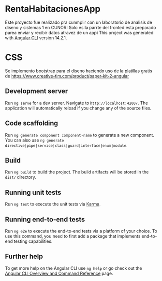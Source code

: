 # RentaHabitacionesApp

Este proyecto fue realizado pra cunmplir con un laboratorio de analisis de diseno y sistemas 1 en CUNORI 
Solo es la parrte del fronted esta preparado parea enviar y recibir datos atravez de un appi
This project was generated with [Angular CLI](https://github.com/angular/angular-cli) version 14.2.1.


# CSS

Se implemento bootstrap para el diseno haciendo uso de la platillas gratis de https://www.creative-tim.com/product/paper-kit-2-angular

## Development server

Run `ng serve` for a dev server. Navigate to `http://localhost:4200/`. The application will automatically reload if you change any of the source files.

## Code scaffolding

Run `ng generate component component-name` to generate a new component. You can also use `ng generate directive|pipe|service|class|guard|interface|enum|module`.

## Build

Run `ng build` to build the project. The build artifacts will be stored in the `dist/` directory.

## Running unit tests

Run `ng test` to execute the unit tests via [Karma](https://karma-runner.github.io).

## Running end-to-end tests

Run `ng e2e` to execute the end-to-end tests via a platform of your choice. To use this command, you need to first add a package that implements end-to-end testing capabilities.

## Further help

To get more help on the Angular CLI use `ng help` or go check out the [Angular CLI Overview and Command Reference](https://angular.io/cli) page.
